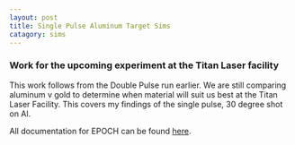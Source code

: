 ```yaml
---
layout: post
title: Single Pulse Aluminum Target Sims
catagory: sims
---
```


### Work for the upcoming experiment at the Titan Laser facility
This work follows from the Double Pulse run earlier. We are still comparing aluminum v gold to determine when material will suit us best at the Titan Laser Facility. This covers my findings of the single pulse, 30 degree shot on Al.

All documentation for EPOCH can be found [here](https://epochpic.github.io/#about).
